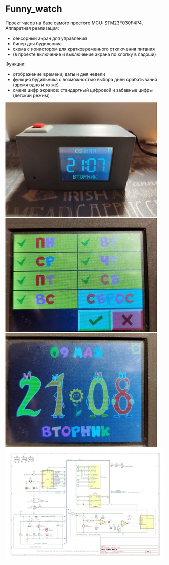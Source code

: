 # Funny_watch

Проект часов на базе самого простого MCU: STM23F030F4P4.
Аппаратная реализация: 
 - сенсорный экран для управления
 - бипер для будильника
 - схема с ионистором для кратковременного отключения питания
 - (в проекте включение и выключение экрана по хлопку в ладоши)

Функции:
 - отображение времени, даты и дня недели
 - функция будильника с возможностью выбора дней срабатывания (время одно и то же)
 - смена цифр экранов: стандартный цифровой и забавные цифры (детский режим)

![Screen view](https://github.com/ezik117/Funny_watch/blob/master/DOCs/003.jpg)
![Screen view](https://github.com/ezik117/Funny_watch/blob/master/DOCs/001.jpg)
![Screen view](https://github.com/ezik117/Funny_watch/blob/master/DOCs/002.jpg)
![Screen view](https://github.com/ezik117/Funny_watch/blob/master/DOCs/schematic.jpg)

